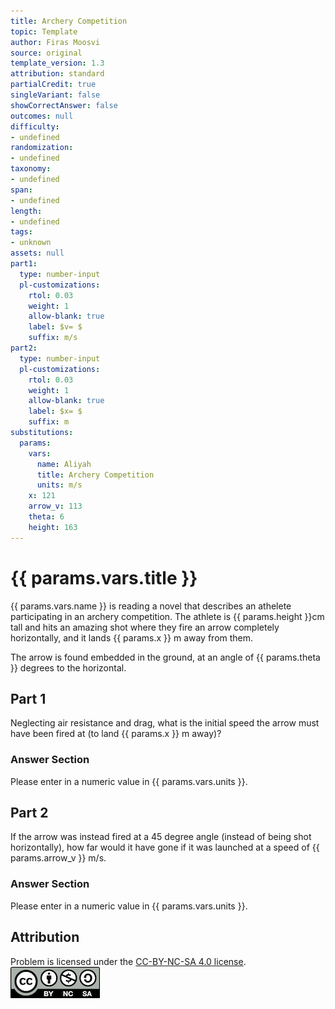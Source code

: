 ```yaml
---
title: Archery Competition
topic: Template
author: Firas Moosvi
source: original
template_version: 1.3
attribution: standard
partialCredit: true
singleVariant: false
showCorrectAnswer: false
outcomes: null
difficulty:
- undefined
randomization:
- undefined
taxonomy:
- undefined
span:
- undefined
length:
- undefined
tags:
- unknown
assets: null
part1:
  type: number-input
  pl-customizations:
    rtol: 0.03
    weight: 1
    allow-blank: true
    label: $v= $
    suffix: m/s
part2:
  type: number-input
  pl-customizations:
    rtol: 0.03
    weight: 1
    allow-blank: true
    label: $x= $
    suffix: m
substitutions:
  params:
    vars:
      name: Aliyah
      title: Archery Competition
      units: m/s
    x: 121
    arrow_v: 113
    theta: 6
    height: 163
---
```

# {{ params.vars.title }}
{{ params.vars.name }} is reading a novel that describes an athelete participating in an archery competition.
The athlete is {{ params.height }}cm tall and hits an amazing shot where they fire an arrow completely horizontally, and it lands {{ params.x }} m away from them.

The arrow is found embedded in the ground, at an angle of {{ params.theta }} degrees to the horizontal.

## Part 1

Neglecting air resistance and drag, what is the initial speed the arrow must have been fired at (to land {{ params.x }} m away)?

### Answer Section

Please enter in a numeric value in {{ params.vars.units }}.

## Part 2

If the arrow was instead fired at a 45 degree angle (instead of being shot horizontally), how far would it have gone if it was launched at a speed of {{ params.arrow_v }} m/s.

### Answer Section

Please enter in a numeric value in {{ params.vars.units }}.

## Attribution

Problem is licensed under the [CC-BY-NC-SA 4.0 license](https://creativecommons.org/licenses/by-nc-sa/4.0/).<br> ![The Creative Commons 4.0 license requiring attribution-BY, non-commercial-NC, and share-alike-SA license.](https://raw.githubusercontent.com/firasm/bits/master/by-nc-sa.png)